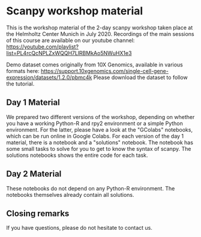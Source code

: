 # Scanpy workshop material

This is the workshop material of the 2-day scanpy workshop taken place at the Helmholtz Center Munich in July 2020. Recordings of the main sessions of this course are available on our youtube channel: https://youtube.com/playlist?list=PL4rcQcNPLZxWQQH7LlRBMkAo5NWuHX1e3

Demo dataset comes originally from 10X Genomics, available in various formats here: https://support.10xgenomics.com/single-cell-gene-expression/datasets/1.2.0/pbmc4k
Please download the dataset to follow the tutorial.

## Day 1 Material

We prepared two different versions of the workshop, depending on whether you have a working Python-R and rpy2 environment or a simple Python environment. 
For the latter, please have a look at the "GColabs" notebooks, which can be run online in Google Colabs. 
For each version of the day 1 material, there is a notebook and a "solutions" notebook. The notebook has some small tasks to solve for you to get to know the syntax of scanpy. The solutions notebooks shows the entire code for each task.

## Day 2 Material

These notebooks do not depend on any Python-R environment. The notebooks themselves already contain all solutions.

## Closing remarks

If you have questions, please do not hesitate to contact us. 
 
